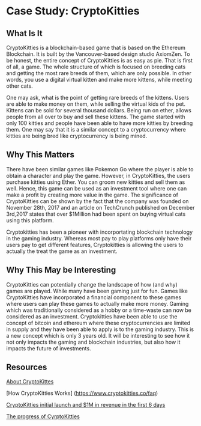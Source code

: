 # Case Study: CryptoKitties

## What Is It

CryptoKitties is a blockchain-based game that is based on the Ethereum Blockchain. It is built by the Vancouver-based design studio AxiomZen. 
To be honest, the entire concept of CryptoKitties is as easy as pie. That is first of all, a game. The whole structure of which is focused on breeding cats and getting the most rare breeds of them, which are only possible. In other words, you use a digital virtual kitten and make more kittens, while meeting other cats.

One may ask, what is the point of getting rare breeds of the kittens. Users are able to make money on them, while selling the virtual kids of the pet. Kittens can be sold for several thousand dollars. Being run on ether, allows people from all over to buy and sell these kittens. The game started with only 100 kitties and people have been able to have more kitties by breeding them. One may say that it is a similar concept to a cryptocurrency where kitties are being bred like cryptocurrency is being mined. 

## Why This Matters

There have been similar games like Pokemon Go where the player is able to obtain a character and play the game. However, in CryptoKitties, the users purchase kitties using Ether. You can groom new kitties and sell them as well. Hence, this game can be used as an investment tool where one can make a profit by creating more value in the game. The significance of CryptoKitties can be shown by the fact that the company was founded on November 28th, 2017 and an article on TechCrunch published on December 3rd,2017 states that over $1Million had been spent on buying virtual cats using this platform. 

Cryptokitties has been a pioneer with incorportating blockchain technology in the gaming industry. Whereas most pay to play platforms only have their users pay to get different features, Cryptokitties is allowing the users to actually the treat the game as an investment. 

## Why This May be Interesting

CryptoKitties can potentially change the landscape of how (and why) games are played. While many have been gaming just for fun. Games like CryptoKitties have incorporated a financial component to these games where users can play these games to actually make more money. Gaming which was traditionally considered as a hobby or a time-waste can now be considered as an investment. Cryptokitties have been able to use the concept of bitcoin and ethereum where these cryptocurrencies are limited in supply and they have been able to apply is to the gaming industry. 
This is a new concept which is only 3 years old. It will be interesting to see how it not only impacts the gaming and blockchain industries, but also how it impacts the future of investments. 

## Resources 

[About CryptoKittes](https://www.cryptokitties.co/)

[How CryptoKitties Works] (https://www.cryptokitties.co/faq)

[CryptoKitties initial launch and $1M in revenue in the first 6 days](https://techcrunch.com/2017/12/03/people-have-spent-over-1m-buying-virtual-cats-on-the-ethereum-blockchain/)

[The progress of CyrptoKitties](https://www.investopedia.com/news/cryptokitties-are-still-thing-heres-why/)
